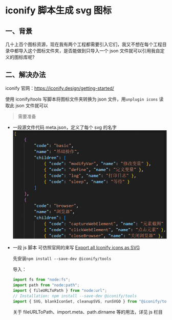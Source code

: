 # iconify 脚本生成 svg 图标

## 一、背景

几十上百个图标资源，现在我有两个工程都需要引入它们，我又不想在每个工程目录中都导入这个图标文件夹，是否能做到只导入一个 json 文件就可以引用我自定义的图标库呢?

## 二、解决办法

iconify 官网：https://iconify.design/getting-started/

使用 iconify/tools 写脚本将图标文件夹转换为 json 文件，用`unplugin icons` 读取此 json 文件就可以

> 需要准备

- 一段源文件代码 meta.json，定义了每个 svg 的名字
  ![alt text](企.png)

* 一段 js 脚本
  可仿照官网的来写
  [Export all Iconify icons as SVG](https://iconify.design/docs/libraries/tools/examples/export-svg.html)

  先安装`npm install --save-dev @iconify/tools`

  导入：

  ```js
  import fs from "node:fs";
  import path from "node:path";
  import { fileURLToPath } from "node:url";
  // Installation: npm install --save-dev @iconify/tools
  import { SVG, blankIconSet, cleanupSVG, runSVGO } from "@iconify/tools";
  ```

  关于 fileURLToPath、import.meta、path.dirname 等的用法，详见 js 栏目
